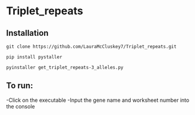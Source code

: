 # Triplet_repeats

## Installation

```
git clone https://github.com/LauraMcCluskey7/Triplet_repeats.git 

```

```
pip install pystaller
```

```
pyinstaller get_triplet_repeats-3_alleles.py

```


## To run:


-Click on the executable 
-Input the gene name and worksheet number into the console

